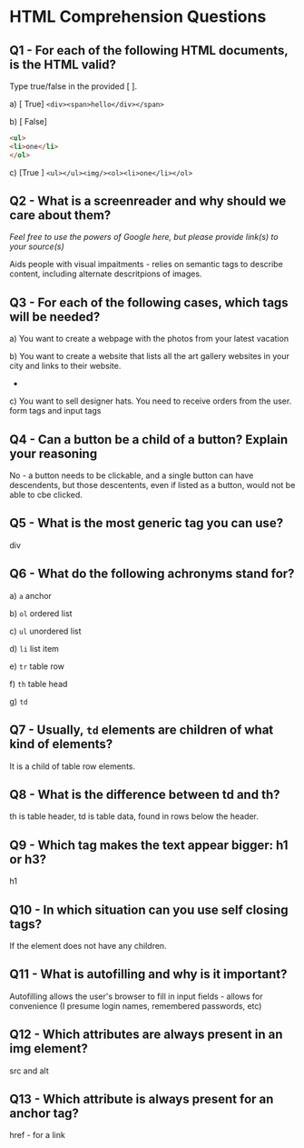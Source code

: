 # HTML Comprehension Questions


## Q1 - For each of the following HTML documents, is the HTML valid?

Type true/false in the provided [ ].

a) [ True] `<div><span>hello</div></span>`

b) [ False]

```html
<ul>
<li>one</li>
</ol>
```

c) [True ] `<ul></ul><img/><ol><li>one</li></ol>`


## Q2 - What is a screenreader and why should we care about them?

_Feel free to use the powers of Google here, but please provide link(s) to your source(s)_

Aids people with visual impaitments - relies on semantic tags to describe content, including alternate descritpions of images.




## Q3 - For each of the following cases, which tags will be needed?

a) You want to create a webpage with the photos from your latest vacation
<img>


b) You want to create a website that lists all the art gallery websites in your city and links to their website.
<ul><li></li></ul>
<a href></a>

c) You want to sell designer hats. You need to receive orders from the user.
form tags and input tags


## Q4 - Can a button be a child of a button? Explain your reasoning
No - a button needs to be clickable, and a single button can have descendents, but those descentents, even if listed as a button, would not be able to cbe clicked.






## Q5 - What is the most generic tag you can use?
div



## Q6 - What do the following achronyms stand for?

a) `a`
anchor

b) `ol`
ordered list

c) `ul`
unordered list

d) `li`
list item 

e) `tr`
table row 

f) `th`
table head

g) `td`


## Q7 - Usually, `td` elements are children of what kind of elements?
It is a child of table row elements.


## Q8 - What is the difference between td and th?
th is table header, td is table data, found in rows below the header.


## Q9 - Which tag makes the text appear bigger: h1 or h3?
h1 


## Q10 - In which situation can you use self closing tags?
If the element does not have any children.



## Q11 - What is autofilling and why is it important?
Autofilling allows the user's browser to fill in input fields - allows for convenience (I presume login names, remembered passwords, etc)


## Q12 - Which attributes are always present in an img element?
src and alt



## Q13 - Which attribute is always present for an anchor tag?
href - for a link


